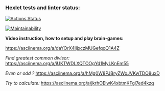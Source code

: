 ### Hexlet tests and linter status:
[![Actions Status](https://github.com/EugeneChintsov/python-project-49/actions/workflows/hexlet-check.yml/badge.svg)](https://github.com/EugeneChintsov/python-project-49/actions)

[![Maintainability](https://api.codeclimate.com/v1/badges/fbb70d498d4bd1d54bda/maintainability)](https://codeclimate.com/github/EugeneChintsov/python-project-49/maintainability)

**Video instruction, how to setup and play brain-games:**

https://asciinema.org/a/daYOrX4IljxczMUGefqoQ1A4Z

*Find greatest common divisor:*
https://asciinema.org/a/iUKTWDLXQTOOgYd1MyLKnEm55

*Even or odd ?*
https://asciinema.org/a/hMg0W8PJBryZWoJVKwTDO8uxD

*Try to calculate:*
https://asciinema.org/a/jkrhOEiwK4xbtmKFgl7ed4kzq